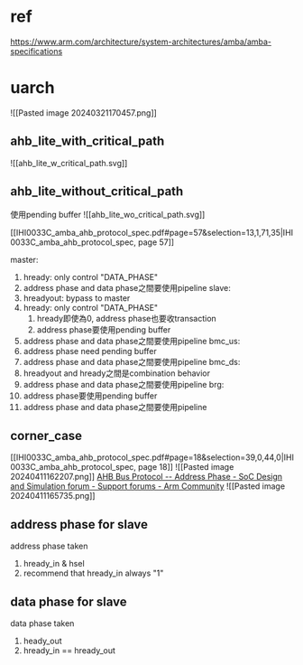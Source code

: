 # ref
https://www.arm.com/architecture/system-architectures/amba/amba-specifications
# uarch
![[Pasted image 20240321170457.png]]
## ahb_lite_with_critical_path
![[ahb_lite_w_critical_path.svg]]
## ahb_lite_without_critical_path
使用pending buffer
![[ahb_lite_wo_critical_path.svg]]


[[IHI0033C_amba_ahb_protocol_spec.pdf#page=57&selection=13,1,71,35|IHI0033C_amba_ahb_protocol_spec, page 57]]

master:
1. hready: only control "DATA_PHASE"
2. address phase and data phase之間要使用pipeline
slave:
1. hreadyout: bypass to master
2. hready: only control "DATA_PHASE"
	1.  hready即使為0, address phase也要收transaction
	2.  address phase要使用pending buffer
3. address phase and data phase之間要使用pipeline
bmc_us:
1. address phase need pending buffer
2. address phase and data phase之間要使用pipeline
bmc_ds:
1. hreadyout and hready之間是combination behavior
2. address phase and data phase之間要使用pipeline
brg:
1. address phase要使用pending buffer
2. address phase and data phase之間要使用pipeline
## corner_case
[[IHI0033C_amba_ahb_protocol_spec.pdf#page=18&selection=39,0,44,0|IHI0033C_amba_ahb_protocol_spec, page 18]]
![[Pasted image 20240411162207.png]]
[AHB Bus Protocol -- Address Phase - SoC Design and Simulation forum - Support forums - Arm Community](https://community.arm.com/support-forums/f/soc-design-and-simulation-forum/43735/ahb-bus-protocol----address-phase?ReplySortBy=CreatedDate&ReplySortOrder=Ascending)
![[Pasted image 20240411165735.png]]

## address phase for slave

address phase taken

1. hready_in & hsel
2. recommend that hready_in always "1"

## data phase for slave

data phase taken

1. heady_out
2. hready_in == hready_out